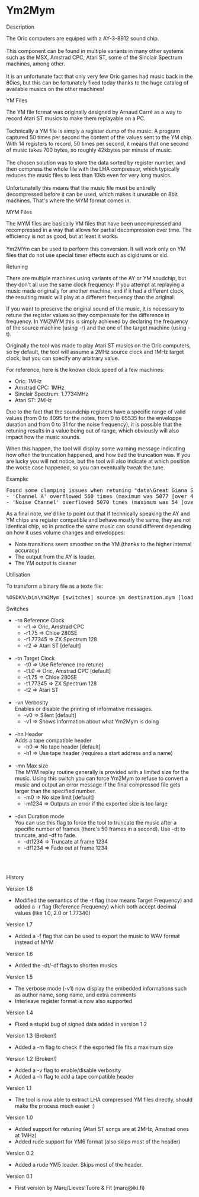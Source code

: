 <h1>Ym2Mym</h1>

<p id=chapter>Description</p>

<div class="article">
The Oric computers are equiped with a AY-3-8912 sound chip.
<br>
<br>
This component can be found in multiple variants in many other systems such as the MSX, Amstrad CPC, Atari ST, some of the Sinclair Spectrum machines, among other.
<br>
<br>
It is an unfortunate fact that only very few Oric games had music back in the 80ies, but this can be fortunately fixed today thanks to the huge catalog of available musics on the other machines!
</div>


<p id=chapter>YM Files</p>

<div class="article">
The YM file format was originally designed by Arnaud Carré as a way to record Atari ST musics to make them replayable on a PC.
<br>
<br>
Technically a YM file is simply a register dump of the music: A program captured 50 times per second the content of the values sent to the YM chip. 
With 14 registers to record, 50 times per second, it means that one second of music takes 700 bytes, so roughly 42kbytes per minute of music.
<br>
<br>
The chosen solution was to store the data sorted by register number, and then compress the whole file with the LHA compressor, which typically reduces the music files to less than 10kb even for very long musics.
<br>
<br>
Unfortunatelly this means that the music file must be entirelly decompressed before it can be used, which makes it unusable on 8bit machines. That's where the MYM format comes in.
</div>


<p id=chapter>MYM Files</p>

<div class="article">
The MYM files are basically YM files that have been uncompressed and recompressed in a way that allows for partial decompression over time. The efficiency is not as good, but at least it works.
<br>
<br>
Ym2MYm can be used to perform this conversion. It will work only on YM files that do not use special timer effects such as digidrums or sid.
</div>

<p id=chapter>Retuning</p>

<p>There are multiple machines using variants of the AY or YM soudchip, but they don't all use the same clock frequency: If you attempt at replaying a music made originally for another machine, and if it had a different clock, the resulting music will play at a different frequency than the original.
</p>
<p>
If you want to preserve the original sound of the music, it is necessary to retune the register values so they compensate for the difference in frequency. In YM2MYM this is simply achieved by declaring the frequency of the source machine (using -r) and the one of the target machine (using -t).
</p>
<p>
Originally the tool was made to play Atari ST musics on the Oric computers, so by default, the tool will assume a 2MHz source clock and 1MHz target clock, but you can specify any arbitrary value.
</p>
<p>
For reference, here is the known clock speed of a few machines:
</p>
<ul>
<li>Oric: 1MHz
<li>Amstrad CPC: 1MHz
<li>Sinclair Spectrum: 1.7734MHz
<li>Atari ST: 2MHz
</ul>
<p>
Due to the fact that the soundchip registers have a specific range of valid values (from 0 to 4095 for the notes, from 0 to 65535 for the enveloppe duration and from 0 to 31 for the noise frequency), it is possible that the retuning results in a value being out of range, which obviously will also impact how the music sounds.
</p>
<p>
When this happen, the tool will display some warning message indicating how often the truncation happened, and how bad the truncation was. If you are lucky you will not notice, but the tool will also indicate at which position the worse case happened, so you can eventually tweak the tune.
</p>
<p>
Example:
</p>
<pre>
Found some clamping issues when retuning "data\Great Giana Sisters 1 - title.ym"'s frequency from 1MHz to 1.7734MHz at 50fps:
- 'Channel A' overflowed 560 times (maximum was 5077 [over 4095] at time position 3'17" (frame 9858)
- 'Noise Channel' overflowed 5070 times (maximum was 54 [over 31] at time position 0'27" (frame 1376)
</pre>
<p>
As a final note, we'd like to point out that if technically speaking the AY and YM chips are register compatible and behave mostly the same, they are not identical chip, so in practice the same music can sound different depending on how it uses volume changes and enveloppes:
</p>
<ul>
<li>Note transitions seem smoother on the YM (thanks to the higher internal accuracy)
<li>The output from the AY is louder.
<li>The YM output is cleaner
</ul>


<p id=chapter>Utilisation</p>

<p>To transform a binary file as a texte file:
</p>
<pre>
%OSDK%\bin\Ym2Mym [switches] source.ym destination.mym [load adress] [header name]
</pre>


<p id=chapter>Switches</p>

<ul>
<li>-rn Reference Clock
<br>
<ul>
<li>-r1        => Oric, Amstrad CPC</li>
<li>-r1.75     => Chloe 280SE</li>
<li>-r1.77345  => ZX Spectrum 128</li>
<li>-r2        => Atari ST [default]</li>
<br>
</ul>
</li>
<li>-tn Target Clock
<ul>
<li>-t0        => Use Reference (no retune)</li>
<li>-t1.0      => Oric, Amstrad CPC [default]</li>
<li>-t1.75     => Chloe 280SE</li>
<li>-t1.77345  => ZX Spectrum 128</li>
<li>-t2        => Atari ST</li>
<br>
</ul>
</li>
<li>-vn Verbosity
<br>
Enables or disable the printing of informative messages.
<ul>
<li>-v0 => Silent [default]</li>
<li>-v1 => Shows information about what Ym2Mym is doing</li>
<br>
</ul>
</li>
<li>-hn Header
<br>
Adds a tape compatible header
<ul>
<li>-h0 => No tape header [default]</li>
<li>-h1 => Use tape header (requires a start address and a name)</li>
<br>
</ul>
</li>
<li>-mn Max size
<br>
The MYM replay routine generally is provided with a limited size for the music. Using this switch you can force Ym2Mym to refuse to convert a music and output an error message if the final compressed file gets larger than the specified number.
<ul>
<li>-m0 => No size limit [default]</li>
<li>-m1234 => Outputs an error if the exported size is too large</li>
<br>
</ul>
</li>
<li>-dxn  Duration mode
<br>
You can use this flag to force the tool to truncate the music after a specific number of frames (there's 50 frames in a second). Use -dt to truncate, and -df to fade.
<ul>
<li>-dt1234 => Truncate at frame 1234</li>
<li>-df1234 => Fade out at frame 1234</li>
<br>
</ul>
</li>
</ul>

<br>

<p id=chapter>History</p>

<p id=dateentry>Version 1.8</p>
<ul>
	<li>Modified the semantics of the -t flag (now means Target Frequency) and added a -r flag (Reference Frequency) which both accept decimal values (like 1.0, 2.0 or 1.77340)</li>
</ul>

<p id=dateentry>Version 1.7</p>
<ul>
	<li>Added a -f flag that can be used to export the music to WAV format instead of MYM</li>
</ul>


<p id=dateentry>Version 1.6</p>
<ul>
	<li>Added the -dt/-df flags to shorten musics</li>
</ul>

<p id=dateentry>Version 1.5</p>
<ul>
	<li>The verbose mode (-v1) now display the embedded informations such as author name, song name, and extra comments</li>
	<li>Interleave register format is now also supported</li>
</ul>

<p id=dateentry>Version 1.4</p>
<ul>
	<li>Fixed a stupid bug of signed data added in version 1.2</li>
</ul>

<p id=dateentry>Version 1.3 (Broken!)</p>
<ul>
	<li>Added a -m flag to check if the exported file fits a maximum size</li>
</ul>

<p id=dateentry>Version 1.2 (Broken!)</p>
<ul>
	<li>Added a -v flag to enable/disable verbosity</li>
	<li>Added a -h flag to add a tape compatible header</li>
</ul>

<p id=dateentry>Version 1.1</p>
<ul>
	<li>The tool is now able to extract LHA compressed YM files directly, should make the process much easier :)</li>
</ul>

<p id=dateentry>Version 1.0</p>
<ul>
	<li>Added support for retuning (Atari ST songs are at 2MHz, Amstrad ones at 1MHz)</li>
	<li>Added rude support for YM6 format (also skips most of the header)</li>
</ul>

<p id=dateentry>Version 0.2</p>
<ul>
	<li>Added a rude YM5 loader. Skips most of the header.</li>
</ul>

<p id=dateentry>Version 0.1</p>
<ul>
	<li>First version by Marq/Lieves!Tuore & Fit (marq@iki.fi)</li>
</ul>
